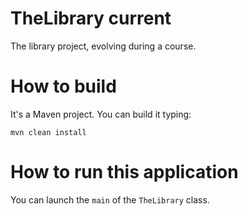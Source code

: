 # TheLibrary current
The library project, evolving during a course.

# How to build

It's a Maven project. You can build it typing:

```
mvn clean install
```

# How to run this application

You can launch the `main` of the `TheLibrary` class.
